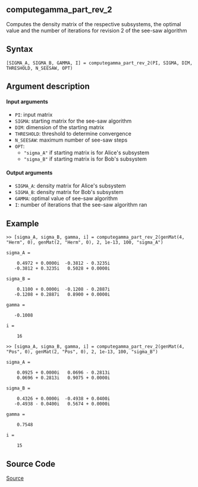 ## computegamma_part_rev_2
Computes the density matrix of the respective subsystems, the optimal value and the number of iterations for revision 2 of the see-saw algorithm

## Syntax
``[SIGMA_A, SIGMA_B, GAMMA, I] = computegamma_part_rev_2(PI, SIGMA, DIM, THRESHOLD, N_SEESAW, OPT)``

## Argument description
#### Input arguments
- ``PI``: input matrix
- ``SIGMA``: starting matrix for the see-saw algorithm
- ``DIM``: dimension of the starting matrix
- ``THRESHOLD``: threshold to determine convergence
- ``N_SEESAW``: maximum number of see-saw steps
- ``OPT``: 
    - ``"sigma_A"`` if starting matrix is for Alice's subsystem
    - ``"sigma_B"`` if starting matrix is for Bob's subsystem

#### Output arguments
- ``SIGMA_A``: density matrix for Alice's subsystem
- ``SIGMA_B``: density matrix for Bob's subsystem
- ``GAMMA``: optimal value of see-saw algorithm
- ``I``: number of iterations that the see-saw algorithm ran

## Example
    >> [sigma_A, sigma_B, gamma, i] = computegamma_part_rev_2(genMat(4, "Herm", 0), genMat(2, "Herm", 0), 2, 1e-13, 100, "sigma_A")

    sigma_A =

        0.4972 + 0.0000i  -0.3812 - 0.3235i
       -0.3812 + 0.3235i   0.5028 + 0.0000i

    sigma_B =

        0.1100 + 0.0000i  -0.1208 - 0.2887i
       -0.1208 + 0.2887i   0.8900 + 0.0000i

    gamma =

       -0.1008

    i =

        16

    >> [sigma_A, sigma_B, gamma, i] = computegamma_part_rev_2(genMat(4, "Pos", 0), genMat(2, "Pos", 0), 2, 1e-13, 100, "sigma_B")

    sigma_A =

        0.0925 + 0.0000i   0.0696 - 0.2813i
        0.0696 + 0.2813i   0.9075 + 0.0000i

    sigma_B =

        0.4326 + 0.0000i  -0.4938 + 0.0400i
       -0.4938 - 0.0400i   0.5674 + 0.0000i

    gamma =

        0.7548

    i =

        15

## Source Code
[Source](https://github.com/ankith-mohan/SEP/blob/main/SDPs/LowerBounds/computegamma_part_rev_2.m)